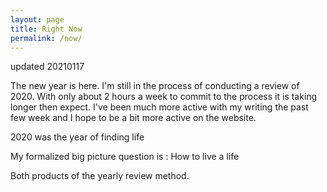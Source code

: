 ```yaml
---
layout: page
title: Right Now
permalink: /now/
---
```


updated 20210117

The new year is here. I'm still in the process of conducting a review of 2020. With only about 2 hours a week to commit to the process it is taking longer then expect. I've been much more active with my writing the past few week and I hope to be a bit more active on the website.

2020 was the year of finding life

My formalized big picture question is : How to live a life

Both products of the yearly review method. 
